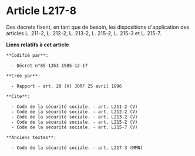 # Article L217-8

Des décrets fixent, en tant que de besoin, les dispositions d'application des articles L. 211-2, L. 212-2, L. 213-2, 
L. 215-2, L. 215-3 et L. 215-7.

**Liens relatifs à cet article**

	**Codifié par**:

	  - Décret n°85-1353 1985-12-17

	**Créé par**:

	  - Rapport - art. 20 (V) JORF 25 avril 1996

	**Cite**:

	  - Code de la sécurité sociale. - art. L211-2 (V)
	  - Code de la sécurité sociale. - art. L212-2 (V)
	  - Code de la sécurité sociale. - art. L213-2 (V)
	  - Code de la sécurité sociale. - art. L215-2 (V)
	  - Code de la sécurité sociale. - art. L215-7 (V)

	**Anciens textes**:

	  - Code de la sécurité sociale. - art. L217-3 (MMN)
